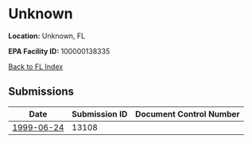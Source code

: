 # Unknown

**Location:** Unknown, FL

**EPA Facility ID:** 100000138335

[Back to FL Index](../../index.md)

## Submissions

| Date | Submission ID | Document Control Number |
|------|--------------|-------------------------|
| [1999-06-24](submissions/13108.md) | 13108 |  |
